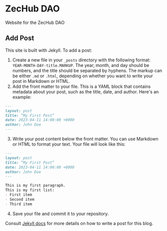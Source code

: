 # ZecHub DAO
Website for the ZecHub DAO

## Add Post
This site is built with Jekyll. To add a post:

1. Create a new file in your `_posts` directory with the following format: `YEAR-MONTH-DAY-title.MARKUP`. The year, month, and day should be numbers, and the title should be separated by hyphens. The markup can be either `.md` or `.html`, depending on whether you want to write your post in Markdown or HTML.
2. Add the front matter to your file. This is a YAML block that contains metadata about your post, such as the title, date, and author. Here's an example:

```markdown
---
layout: post
title: “My First Post”
date: 2023-04-11 14:00:00 +0000
author: John Doe
---
```

3. Write your post content below the front matter. You can use Markdown or HTML to format your text. Your file will look like this:

```markdown
---
layout: post
title: “My First Post”
date: 2023-04-11 14:00:00 +0000
author: John Doe
---

This is my first paragraph.
This is my first list:
- First item
- Second item
- Third item
```

4. Save your file and commit it to your repository.

Consult [Jekyll docs](https://jekyllrb.com/docs/posts/) for more details on how to write a post for this blog.